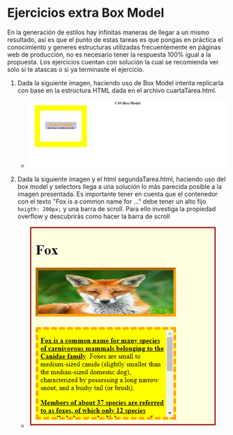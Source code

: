 # Ejercicios extra Box Model

En la generación de estilos hay infinitas maneras de llegar a un mismo resultado, así es que el punto de estas tareas es que pongas en práctica el conocimiento y generes estructuras utilizadas frecuentemente en páginas web de producción, no es necesario tener la respuesta 100% igual a la propuesta. Los ejercicios cuentan con solución la cual se recomienda ver solo si te atascas o si ya terminaste el ejercicio.


1. Dada la siguiente imagen, haciendo uso de Box Model intenta replicarla con base en la estructura HTML dada en el archivo cuartaTarea.html. 
   - ![tarea1](./resources/Tarea1.png)


2. Dada la siguiente imagen y el html segundaTarea.html, haciendo uso del box model y selectors llega a una solución lo más parecida posible a la imagen presentada. 
Es importante tener en cuenta que el contenedor con el texto "Fox is a common name for ..." debe tener un alto fijo `heigth: 200px;` y una barra de scroll. Para ello investiga la propiedad overflow y descubrirás como hacer la barra de scroll

   - ![tarea1](./resources/Tarea2.png)

